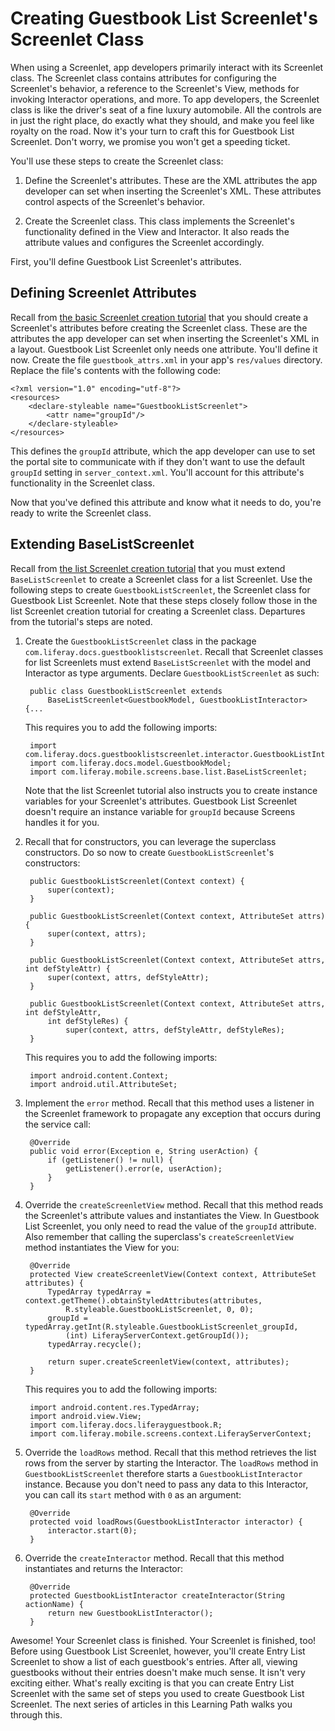 # Creating Guestbook List Screenlet's Screenlet Class [](id=creating-guestbook-list-screenlets-screenlet-class)

When using a Screenlet, app developers primarily interact with its Screenlet 
class. The Screenlet class contains attributes for configuring the Screenlet's 
behavior, a reference to the Screenlet's View, methods for invoking Interactor 
operations, and more. To app developers, the Screenlet class is like the 
driver's seat of a fine luxury automobile. All the controls are in just the 
right place, do exactly what they should, and make you feel like royalty on the 
road. Now it's your turn to craft this for Guestbook List Screenlet. Don't 
worry, we promise you won't get a speeding ticket. 

You'll use these steps to create the Screenlet class: 

1. Define the Screenlet's attributes. These are the XML attributes the app 
   developer can set when inserting the Screenlet's XML. These attributes 
   control aspects of the Screenlet's behavior. 

2. Create the Screenlet class. This class implements the Screenlet's 
   functionality defined in the View and Interactor. It also reads the attribute 
   values and configures the Screenlet accordingly. 

First, you'll define Guestbook List Screenlet's attributes. 

## Defining Screenlet Attributes [](id=defining-screenlet-attributes)

Recall from 
[the basic Screenlet creation tutorial](/develop/tutorials/-/knowledge_base/7-0/creating-android-screenlets#defining-screenlet-attributes-in-your-app) 
that you should create a Screenlet's attributes before creating the Screenlet 
class. These are the attributes the app developer can set when inserting the 
Screenlet's XML in a layout. Guestbook List Screenlet only needs one attribute. 
You'll define it now. Create the file `guestbook_attrs.xml` in your app's 
`res/values` directory. Replace the file's contents with the following code: 

    <?xml version="1.0" encoding="utf-8"?>
    <resources>
        <declare-styleable name="GuestbookListScreenlet">
            <attr name="groupId"/>
        </declare-styleable>
    </resources>

This defines the `groupId` attribute, which the app developer can use to set the 
portal site to communicate with if they don't want to use the default `groupId` 
setting in `server_context.xml`. You'll account for this attribute's 
functionality in the Screenlet class. 

Now that you've defined this attribute and know what it needs to do, you're 
ready to write the Screenlet class. 

## Extending BaseListScreenlet [](id=extending-baselistscreenlet)

Recall from 
[the list Screenlet creation tutorial](/develop/tutorials/-/knowledge_base/7-0/creating-android-list-screenlets#creating-the-screenlet-class) 
that you must extend `BaseListScreenlet` to create a Screenlet class for a list 
Screenlet. Use the following steps to create `GuestbookListScreenlet`, the 
Screenlet class for Guestbook List Screenlet. Note that these steps closely 
follow those in the list Screenlet creation tutorial for creating a Screenlet 
class. Departures from the tutorial's steps are noted. 

1. Create the `GuestbookListScreenlet` class in the package 
   `com.liferay.docs.guestbooklistscreenlet`. Recall that Screenlet classes for 
   list Screenlets must extend `BaseListScreenlet` with the model and Interactor 
   as type arguments. Declare `GuestbookListScreenlet` as such: 

        public class GuestbookListScreenlet extends 
            BaseListScreenlet<GuestbookModel, GuestbookListInteractor> {...

    This requires you to add the following imports: 

        import com.liferay.docs.guestbooklistscreenlet.interactor.GuestbookListInteractor;
        import com.liferay.docs.model.GuestbookModel;
        import com.liferay.mobile.screens.base.list.BaseListScreenlet;

    Note that the list Screenlet tutorial also instructs you to create instance 
    variables for your Screenlet's attributes. Guestbook List Screenlet doesn't 
    require an instance variable for `groupId` because Screens handles it for 
    you. 

2. Recall that for constructors, you can leverage the superclass constructors. 
   Do so now to create `GuestbookListScreenlet`'s constructors: 

        public GuestbookListScreenlet(Context context) {
            super(context);
        }

        public GuestbookListScreenlet(Context context, AttributeSet attrs) {
            super(context, attrs);
        }

        public GuestbookListScreenlet(Context context, AttributeSet attrs, int defStyleAttr) {
            super(context, attrs, defStyleAttr);
        }

        public GuestbookListScreenlet(Context context, AttributeSet attrs, int defStyleAttr, 
            int defStyleRes) {
                super(context, attrs, defStyleAttr, defStyleRes);
        }

    This requires you to add the following imports: 

        import android.content.Context;
        import android.util.AttributeSet;

3. Implement the `error` method. Recall that this method uses a listener in the 
   Screenlet framework to propagate any exception that occurs during the service 
   call: 

        @Override
        public void error(Exception e, String userAction) {
            if (getListener() != null) {
                getListener().error(e, userAction);
            }
        }

4. Override the `createScreenletView` method. Recall that this method reads the 
   Screenlet's attribute values and instantiates the View. In Guestbook List 
   Screenlet, you only need to read the value of the `groupId` attribute. Also 
   remember that calling the superclass's `createScreenletView` method 
   instantiates the View for you: 

        @Override
        protected View createScreenletView(Context context, AttributeSet attributes) {
            TypedArray typedArray = context.getTheme().obtainStyledAttributes(attributes, 
                R.styleable.GuestbookListScreenlet, 0, 0);
            groupId = typedArray.getInt(R.styleable.GuestbookListScreenlet_groupId, 
                (int) LiferayServerContext.getGroupId());
            typedArray.recycle();

            return super.createScreenletView(context, attributes);
        }

    This requires you to add the following imports: 

        import android.content.res.TypedArray;
        import android.view.View;
        import com.liferay.docs.liferayguestbook.R;
        import com.liferay.mobile.screens.context.LiferayServerContext;

5. Override the `loadRows` method. Recall that this method retrieves the list 
   rows from the server by starting the Interactor. The `loadRows` method in 
   `GuestbookListScreenlet` therefore starts a `GuestbookListInteractor` 
   instance. Because you don't need to pass any data to this Interactor, you can 
   call its `start` method with `0` as an argument: 

        @Override
        protected void loadRows(GuestbookListInteractor interactor) {
            interactor.start(0);
        }

6. Override the `createInteractor` method. Recall that this method instantiates 
   and returns the Interactor: 

        @Override
        protected GuestbookListInteractor createInteractor(String actionName) {
            return new GuestbookListInteractor();
        }

Awesome! Your Screenlet class is finished. Your Screenlet is finished, too! 
Before using Guestbook List Screenlet, however, you'll create Entry List 
Screenlet to show a list of each guestbook's entries. After all, viewing 
guestbooks without their entries doesn't make much sense. It isn't very exciting 
either. What's really exciting is that you can create Entry List Screenlet with 
the same set of steps you used to create Guestbook List Screenlet. The next 
series of articles in this Learning Path walks you through this. 

